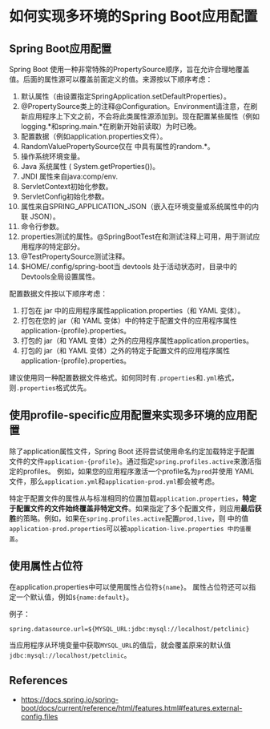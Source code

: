 # 如何实现多环境的Spring Boot应用配置

## Spring Boot应用配置

Spring Boot 使用一种非常特殊的PropertySource顺序，旨在允许合理地覆盖值。后面的属性源可以覆盖前面定义的值。来源按以下顺序考虑：

1. 默认属性（由设置指定SpringApplication.setDefaultProperties）。
2. @PropertySource类上的注释@Configuration。Environment请注意，在刷新应用程序上下文之前，不会将此类属性源添加到。现在配置某些属性（例如logging.*和spring.main.*在刷新开始前读取）为时已晚。
3. 配置数据（例如application.properties文件）。
4. RandomValuePropertySource仅在 中具有属性的random.*。
5. 操作系统环境变量。
6. Java 系统属性 ( System.getProperties())。
7. JNDI 属性来自java:comp/env.
8. ServletContext初始化参数。
9. ServletConfig初始化参数。
10. 属性来自SPRING_APPLICATION_JSON（嵌入在环境变量或系统属性中的内联 JSON）。
11. 命令行参数。
12. properties测试的属性。@SpringBootTest在和测试注释上可用，用于测试应用程序的特定部分。
13. @TestPropertySource测试注释。
14. $HOME/.config/spring-boot当 devtools 处于活动状态时，目录中的Devtools全局设置属性。

配置数据文件按以下顺序考虑：
1. 打包在 jar 中的应用程序属性application.properties（和 YAML 变体）。
2. 打包在您的 jar（和 YAML 变体）中的特定于配置文件的应用程序属性application-{profile}.properties。
3. 打包的 jar（和 YAML 变体）之外的应用程序属性application.properties。
4. 打包的 jar（和 YAML 变体）之外的特定于配置文件的应用程序属性application-{profile}.properties。

建议使用同一种配置数据文件格式。如何同时有`.properties`和`.yml`格式，则`.properties`格式优先。

## 使用profile-specific应用配置来实现多环境的应用配置


除了application属性文件，Spring Boot 还将尝试使用命名约定加载特定于配置文件的文件`application-{profile}`。通过指定`spring.profiles.active`来激活指定的profiles。
例如，如果您的应用程序激活一个profile名为`prod`并使用 YAML 文件，那么`application.yml`和`application-prod.yml`都会被考虑。

特定于配置文件的属性从与标准相同的位置加载`application.properties`，**特定于配置文件的文件始终覆盖非特定文件**。如果指定了多个配置文件，则应用**最后获胜**的策略。例如，如果在`spring.profiles.active`配置`prod,live`，则 中的值`application-prod.properties`可以被`application-live.properties 中的值覆盖`。

## 使用属性占位符

在application.properties中可以使用属性占位符`${name}`。
属性占位符还可以指定一个默认值，例如`${name:default}`。

例子：
```properties
spring.datasource.url=${MYSQL_URL:jdbc:mysql://localhost/petclinic}
```

当应用程序从环境变量中获取`MYSQL_URL`的值后，就会覆盖原来的默认值`jdbc:mysql://localhost/petclinic`。



## References

- https://docs.spring.io/spring-boot/docs/current/reference/html/features.html#features.external-config.files

